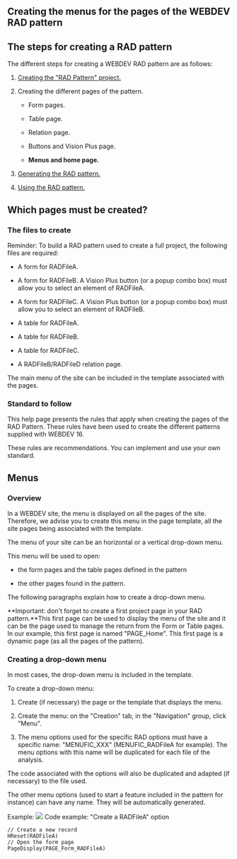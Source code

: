


## Creating the menus for the pages of the WEBDEV RAD pattern
			



<a name="NOTE1"></a>
<a name="NOTE1_1"></a>


## The steps for creating a RAD pattern
<a name="the_steps_for_creating_rad_pattern_ELTTEXTE000155"></a>
The different steps for creating a WEBDEV RAD pattern are as follows:

1. [Creating the "RAD Pattern" project.](../Editeurs/2031021.md)

2. Creating the different pages of the pattern.

	- Form pages.

	- Table page.

	- Relation page.

	- Buttons and Vision Plus page.

	- **Menus and home page.**




3. [Generating the RAD pattern.](../Editeurs/2031023.md)

4. [Using the RAD pattern.](../Editeurs/2031024.md)




<a name="NOTE2"></a>
<a name="NOTE2_1"></a>


## Which pages must be created?
<a name="which_pages_must_created_ELTTEXTE000179"></a>


### The files to create
<a name="the_files_create_ELTPARAGRAPHE000032"></a>

Reminder: To build a RAD pattern used to create a full project, the following files are required:

- A form for RADFileA.

- A form for RADFileB. A Vision Plus button (or a popup combo box) must allow you to select an element of RADFileA.

- A form for RADFileC. A Vision Plus button (or a popup combo box) must allow you to select an element of RADFileB.

- A table for RADFileA.

- A table for RADFileB.

- A table for RADFileC.

- A RADFileB/RADFileD relation page.




The main menu of the site can be included in the template associated with the pages.
<a name="NOTE2_2"></a>


### Standard to follow
<a name="standard_follow_ELTPARAGRAPHE000049"></a>

This help page presents the rules that apply when creating the pages of the RAD Pattern. These rules have been used to create the different patterns supplied with WEBDEV 16.

These rules are recommendations. You can implement and use your own standard.

<a name="NOTE3"></a>
<a name="NOTE3_1"></a>


## Menus
<a name="menus_ELTTEXTE000209"></a>


### Overview
<a name="overview_ELTPARAGRAPHE000060"></a>

In a WEBDEV site, the menu is displayed on all the pages of the site. Therefore, we advise you to create this menu in the page template, all the site pages being associated with the template.

The menu of your site can be an horizontal or a vertical drop-down menu.

This menu will be used to open:

- the form pages and the table pages defined in the pattern

- the other pages found in the pattern.




The following paragraphs explain how to create a drop-down  menu.

**Important: don't forget to create a first project page in your RAD pattern.**This first page can be used to display the menu of the site and it can be the page used to manage the return from the Form or Table pages. In our example, this first page is named "PAGE_Home". This first page is a dynamic page (as all the pages of the pattern).
<a name="NOTE3_2"></a>


### Creating a drop-down menu
<a name="creating_dropdown_menu_ELTPARAGRAPHE000078"></a>

In most cases, the drop-down menu is included in the template. 

To create a drop-down menu: 

1. Create (if necessary) the page or the template that displays the menu.

2. Create the menu: on the "Creation" tab, in the "Navigation" group, click "Menu".

3. The menu options used for the specific RAD options must have a specific name: "MENUFIC_XXX" (MENUFIC_RADFileA for example). The menu options with this name will be duplicated for each file of the analysis.




The code associated with the options will also be duplicated and adapted (if necessary) to the file used.

The other menu options (used to start a feature included in the pattern for instance) can have any name. They will be automatically generated.

Example:
![](https://doc.pcsoft.fr/en-US/images/image.awp?langid=3&name=pattern_Page_Menu.gif)
Code example: "Create a RADFileA" option


```wl
// Create a new record
HReset(RADFileA)
// Open the form page
PageDisplay(PAGE_Form_RADFileA)
```



